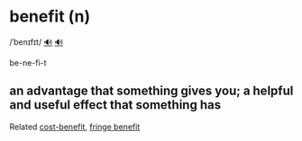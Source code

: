 # benefit (n)

/ˈbenɪfɪt/ [🔊](https://www.oxfordlearnersdictionaries.com/media/english/uk_pron/b/ben/benef/benefit__gb_2.mp3) [🔊](https://www.oxfordlearnersdictionaries.com/media/english/us_pron/b/ben/benef/benefit__us_1.mp3)

be-ne-fi-t

## an advantage that something gives you; a helpful and useful effect that something has

Related [cost-benefit](), [fringe benefit]()